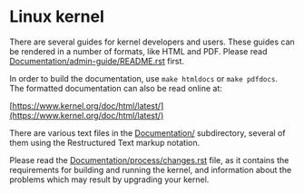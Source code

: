 # Linux kernel

There are several guides for kernel developers and users. These guides can
be rendered in a number of formats, like HTML and PDF. Please read
[Documentation/admin-guide/README.rst](https://github.com/torvalds/linux/blob/master/Documentation/admin-guide/README.rst) first.

In order to build the documentation, use ```make htmldocs``` or ```make pdfdocs```.  
The formatted documentation can also be read online at:

[https://www.kernel.org/doc/html/latest/](https://www.kernel.org/doc/html/latest/)

There are various text files in the [Documentation/](https://github.com/torvalds/linux/tree/master/Documentation) subdirectory,
several of them using the Restructured Text markup notation.

Please read the [Documentation/process/changes.rst](https://github.com/torvalds/linux/blob/master/Documentation/process/changes.rst) file, as it contains the
requirements for building and running the kernel, and information about
the problems which may result by upgrading your kernel.
